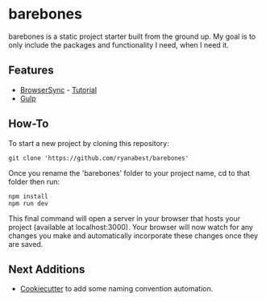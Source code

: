 # barebones

barebones is a static project starter built from the ground up. My goal is to only include the packages and functionality I need, when I need it.

## Features

* [BrowserSync](https://www.browsersync.io/) - [Tutorial](https://scotch.io/tutorials/how-to-use-browsersync-for-faster-development)
* [Gulp](https://gulpjs.com/)

## How-To

To start a new project by cloning this repository:

```
git clone 'https://github.com/ryanabest/barebones'
```

Once you rename the 'barebones' folder to your project name, cd to that folder then run:

```
npm install
npm run dev
```

This final command will open a server in your browser that hosts your project (available at localhost:3000). Your browser will now watch for any changes you make and automatically incorporate these changes once they are saved.

## Next Additions

* [Cookiecutter](https://github.com/audreyr/cookiecutter) to add some naming convention automation.
